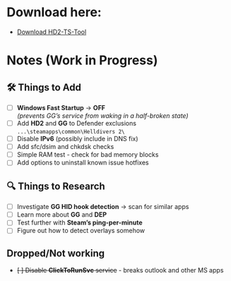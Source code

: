 # Download here:
- [Download HD2-TS-Tool](https://github.com/EldHawke/HD2-TS-Tool/releases/latest/download/HD2-TS-Tool.zip)

# Notes (Work in Progress)

## 🛠️ Things to Add
- [ ] **Windows Fast Startup** → **OFF**  
  _(prevents GG’s service from waking in a half-broken state)_
- [ ] Add **HD2** and **GG** to Defender exclusions  
  `...\steamapps\common\Helldivers 2\`
- [ ] Disable **IPv6** (possibly include in DNS fix)
- [ ] Add sfc/dsim and chkdsk checks
- [ ] Simple RAM test - check for bad memory blocks
- [ ] Add options to uninstall known issue hotfixes

## 🔍 Things to Research
- [ ] Investigate **GG HID hook detection** → scan for similar apps
- [ ] Learn more about **GG** and **DEP**
- [ ] Test further with **Steam’s ping-per-minute**
- [ ] Figure out how to detect overlays somehow

## Dropped/Not working
- ~~[ ] Disable **ClickToRunSvc** service~~ - breaks outlook and other MS apps
